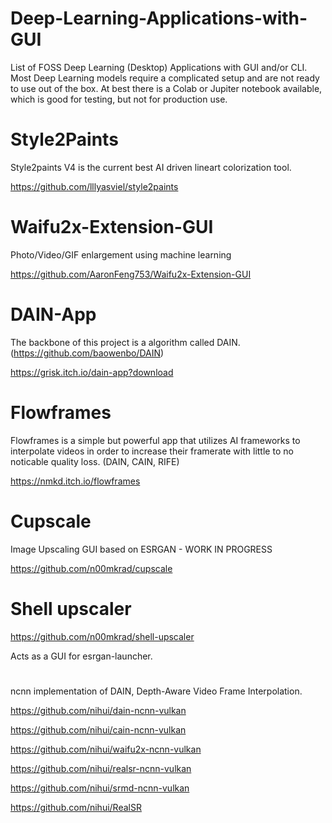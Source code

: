 # Deep-Learning-Applications-with-GUI

List of FOSS Deep Learning (Desktop) Applications with GUI and/or CLI.
Most Deep Learning models require a complicated setup and are not ready to use out of the box.
At best there is a Colab or Jupiter notebook available, which is good for testing, but not for production use. 




# Style2Paints

Style2paints V4 is the current best AI driven lineart colorization tool.

https://github.com/lllyasviel/style2paints

# Waifu2x-Extension-GUI 

 Photo/Video/GIF enlargement using machine learning

https://github.com/AaronFeng753/Waifu2x-Extension-GUI

# DAIN-App

The backbone of this project is a algorithm called DAIN. (https://github.com/baowenbo/DAIN)

https://grisk.itch.io/dain-app?download

# Flowframes

Flowframes is a simple but powerful app that utilizes AI frameworks to 
interpolate videos in order to increase their framerate with little to 
no noticable quality loss. (DAIN, CAIN, RIFE)

https://nmkd.itch.io/flowframes

# Cupscale



Image Upscaling GUI based on ESRGAN - WORK IN PROGRESS

https://github.com/n00mkrad/cupscale


# Shell upscaler

https://github.com/n00mkrad/shell-upscaler

Acts as a GUI for esrgan-launcher.

# 

ncnn implementation of DAIN, Depth-Aware Video Frame Interpolation.


https://github.com/nihui/dain-ncnn-vulkan

https://github.com/nihui/cain-ncnn-vulkan

https://github.com/nihui/waifu2x-ncnn-vulkan

https://github.com/nihui/realsr-ncnn-vulkan

https://github.com/nihui/srmd-ncnn-vulkan

https://github.com/nihui/RealSR










